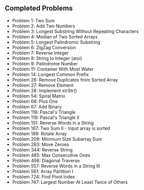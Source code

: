## Completed Problems
- Problem 1: Two Sum
- Problem 2: Add Two Numbers
- Problem 3: Longest Substring Without Repeating Characters
- Problem 4: Median of Two Sorted Arrays
- Problem 5: Longest Palindromic Substring
- Problem 6: ZigZag Conversion
- Problem 7: Reverse Integer
- Problem 8: String to Integer (atoi)
- Problem 9: Palindrome Number
- Problem 11: Container With Most Water
- Problem 14: Longest Common Prefix
- Problem 26: Remove Duplicates from Sorted Array
- Problem 27: Remove Element
- Problem 28: Implement strStr()
- Problem 54: Spiral Matrix
- Problem 66: Plus One
- Problem 67: Add Binary
- Problem 118: Pascal's Triangle
- Problem 119: Pascal's Triangle II
- Problem 151: Reverse Words in a String
- Problem 167: Two Sum II - Input array is sorted
- Problem 189: Rotate Array
- Problem 209: Minimum Size Subarray Sum
- Problem 283: Move Zeroes
- Problem 344: Reverse String
- Problem 485: Max Consecutive Ones
- Problem 498: Diagonal Traverse
- Problem 557: Reverse Words in a String III
- Problem 561: Array Partition I
- Problem 724: Find Pivot Index
- Problem 747: Largest Number At Least Twice of Others